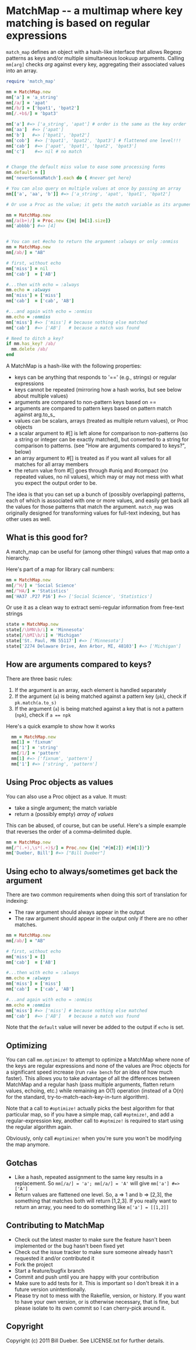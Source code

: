 # MatchMap -- a multimap where key matching is based on regular expressions

`match_map` defines an object with a hash-like interface that allows Regexp patterns as keys and/or multiple simultaneous lookuup arguments. Calling `mm[arg]` checks _arg_ against every key, aggregating their associated values into an array.

```ruby
require 'match_map'

mm = MatchMap.new
mm['a'] = 'a_string'
mm[/a/] = 'apat'
mm[/b/] = ['bpat1', 'bpat2']
mm[/.+b$/] = 'bpat3'

mm['a'] #=> ['a_string', 'apat'] # order is the same as the key order
mm['aa']  #=> ['apat']
mm['b']   #=> ['bpat1', 'bpat2']
mm['cob']  #=> ['bpat1', 'bpat2', 'bpat3'] # flattened one level!!!
mm['cab']  #=> ['apat', 'bpat1', 'bpat2', 'bpat3']
mm['c']    #=> nil # no match


# Change the default miss value to ease some processing forms
mm.default = []
mm['neverGonnaMatch'].each do { #never get here}

# You can also query on multiple values at once by passing an array
mm[['a', 'aa', 'b']] #=> ['a_string', 'apat', 'bpat1', 'bpat2']

# Or use a Proc as the value; it gets the match variable as its argument

mm = MatchMap.new
mm[/a(b+)/] = Proc.new {|m| [m[1].size]}
mm['abbbb'] #=> [4]


# You can set #echo to return the argument :always or only :onmiss
mm = MatchMap.new
mm[/ab/] = "AB"

# first, without echo
mm['miss'] = nil
mm['cab']  = ['AB']

#...then with echo = :always
mm.echo = :always
mm['miss'] = ['miss']
mm['cab']  = ['cab', 'AB']

#...and again with echo = :onmiss
mm.echo = :onmiss
mm['miss'] #=> ['miss'] # because nothing else matched
mm['cab']  #=> ['AB']   # because a match was found

# Need to ditch a key?
if mm.has_key? /ab/ 
  mm.delete /ab/
end

```

A MatchMap is a hash-like with the following properties:

* keys can be anything that responds to '==' (e.g., strings) or regular expressions
* keys cannot be repeated (mirroring how a hash works, but see below about multiple values)
* arguments are compared to non-pattern keys based on ==
* arguments are compared to pattern keys based on pattern match against arg.to_s_
* values can be scalars, arrays (treated as multiple return values), or Proc objects
* a scalar argument to #[] is left alone for comparison to non-patterns (so a string or integer can be exactly matched), but converted to a string for comparison to patterns. (see "How are arguments compared to keys?", below)
* an array argument to #[] is treated as if you want all values for all matches for all array members
* the return value from #[] goes through #uniq and #compact (no repeated values, no nil values), which may or may not mess with what you expect the output order to be.

The idea is that you can set up a bunch of (possibly overlapping) patterns, each of which is associated with one or more values, and easily get back all the values for those patterns that match the argument. `match_map` was originally designed for transforming values for full-text indexing, but has other uses as well. 


## What is this good for?

A match_map can be useful for (among other things) values that map onto a hierarchy.

Here's part of a map for library call numbers:

```ruby
mm = MatchMap.new
mm[/^H/] = 'Social Science'
mm[/^HA/] = 'Statistics'
mm['HA37 .P27 P16'] #=> ['Social Science', 'Statistics']
```

Or use it as a clean way to extract semi-regular information from free-text strings

```ruby
state = MatchMap.new
state[/\bMN\b/i] = 'Minnesota'
state[/\bMI\b/i] = 'Michigan'
state['St. Paul, MN 55117'] #=> ['Minnesota']
state['2274 Delaware Drive, Ann Arbor, MI, 48103'] #=> ['Michigan']
```


## How are arguments compared to keys?

There are three basic rules:

1. If the argument is an array, each element is handled separately
2. If the argument (`a`) is being matched against a pattern key (`pk`), check if `pk.match(a.to_s)`
3. If the argument (`a`) is being matched against a key that is not a pattern (`npk`), check if `a == npk`

Here's a quick example to show how it works

```ruby
  mm = MatchMap.new
  mm[1] = 'fixnum'
  mm['1'] = 'string'
  mm[/1/] = 'pattern'
  mm[1] #=> ['fixnum', 'pattern']
  mm['1'] #=> ['string', 'pattern']
```


## Using Proc objects as values

You can also use a Proc object as a value. It must:

* take a single argument; the match variable
* return a (possibly empty) _array of values_

This can be abused, of course, but can be useful. Here's a simple example that reverses the order of a comma-delimited duple. 

```ruby
mm = MatchMap.new
mm[/^(.+),\s*(.+)$/] = Proc.new {|m| "#{m[2]} #{m[1]}"}
mm['Dueber, Bill'] #=> ["Bill Dueber"]
```    
## Using echo to always/sometimes get back the argument

There are two common requirements when doing this sort of translation for indexing:

* The raw argument should always appear in the output
* The raw argument should appear in the output only if there are no other matches. 

```ruby
mm = MatchMap.new
mm[/ab/] = "AB"

# first, without echo
mm['miss'] = []
mm['cab']  = ['AB']

#...then with echo = :always
mm.echo = :always
mm['miss'] = ['miss']
mm['cab']  = ['cab', 'AB']

#...and again with echo = :onmiss
mm.echo = :onmiss
mm['miss'] #=> ['miss'] # because nothing else matched
mm['cab']  #=> ['AB']   # because a match was found
```

Note that the `default` value will never be added to the output if `echo` is set.

## Optimizing

You can call `mm.optimize!` to attempt to optimize a MatchMap where none of the keys are regular expressions
and none of the values are Proc objects for a significant speed increase (run `rake bench` for an idea
of how much faster). This allows you to take advantage of all the differences between MatchMap and a regular
hash (pass multiple arguments, flatten return values, echoing, etc.) while remaining an O(1) operation (instead
of a O(n) for the standard, try-to-match-each-key-in-turn algorithm). 

Note that a call to `#optimize!` actually picks the best algorithm for that particular map, so if you have a simple map,
call `#optmize!`, and add a regular-expression key, another call to `#optmize!` is required to start using the 
regular algorithm again. 

Obviously, only call `#optimize!` when you're sure you won't be modifying the map anymore. 

## Gotchas

* Like a hash, repeated assignment to the same key results in a replacement. So `mm[/a/] = 'a'; mm[/a/] = 'A'` will give `mm['a'] #=> ['A']`
* Return values are flattened one level. So, a => 1 and b => [2,3], the something that matches both will return [1,2,3]. If you really want to return an array, you need to do something like `m['a'] = [[1,2]]`
  

## Contributing to MatchMap
 
* Check out the latest master to make sure the feature hasn't been implemented or the bug hasn't been fixed yet
* Check out the issue tracker to make sure someone already hasn't requested it and/or contributed it
* Fork the project
* Start a feature/bugfix branch
* Commit and push until you are happy with your contribution
* Make sure to add tests for it. This is important so I don't break it in a future version unintentionally.
* Please try not to mess with the Rakefile, version, or history. If you want to have your own version, or is otherwise necessary, that is fine, but please isolate to its own commit so I can cherry-pick around it.

## Copyright

Copyright (c) 2011 Bill Dueber. See LICENSE.txt for
further details.

